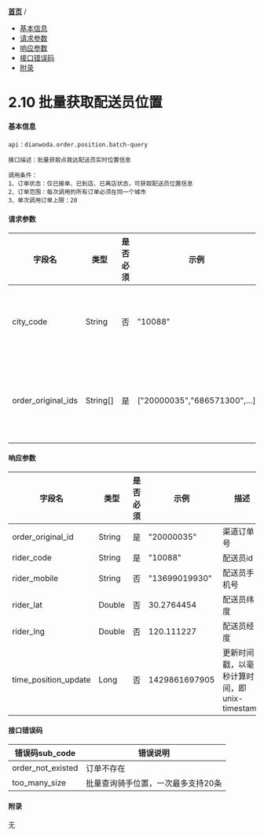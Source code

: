 [**首页**](https://open-qa1.dwbops.com/) /


- <a href="#基本信息">基本信息</a>
- <a href="#请求参数">请求参数</a>
- <a href="#响应参数">响应参数</a>
- <a href="#接口错误码">接口错误码</a>
- <a href="#附录">附录</a>


# 2.10 批量获取配送员位置

#### 基本信息
```
api：dianwoda.order.position.batch-query

接口描述：批量获取点我达配送员实时位置信息

调用条件：
1、订单状态：仅已接单、已到店、已离店状态，可获取配送员位置信息
2、订单范围：每次调用的所有订单必须在同一个城市
3、单次调用订单上限：20
```

#### 请求参数
字段名 | 类型 | 是否必须 | 示例 | 描述
---|---|---|---|---
city\_code|String|否|"10088"|详见附件-行政区划代码
order\_original\_ids|String[]|是|["20000035","686571300",…]|商户订单编号，最多20个

#### 响应参数
字段名 | 类型 | 是否必须 | 示例 | 描述
---|---|---|---|---
order\_original\_id|String|是|"20000035"|渠道订单号
rider\_code|String|是|"10088"|配送员id
rider\_mobile|String|否|"13699019930"|配送员手机号
rider\_lat|Double|否|30.2764454|配送员纬度
rider\_lng|Double|否|120.111227|配送员经度
time\_position\_update|Long|否|1429861697905|更新时间戳，以毫秒计算时间，即unix-timestamp


#### 接口错误码
错误码sub_code | 错误说明
---|---|
order\_not\_existed|订单不存在|
too\_many\_size|批量查询骑手位置，一次最多支持20条|

#### 附录
无